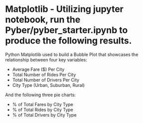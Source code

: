 # Matplotlib - Utilizing jupyter notebook, run the Pyber/pyber_starter.ipynb to produce the following results.  

Python Matplotlib used to build a Bubble Plot that showcases the relationship between four key variables:  

- Average Fare ($) Per City  
- Total Number of Rides Per City  
- Total Number of Drivers Per City  
- City Type (Urban, Suburban, Rural)  

And the following three pie charts:  

- % of Total Fares by City Type  
- % of Total Rides by City Type  
- % of Total Drivers by City Type  
